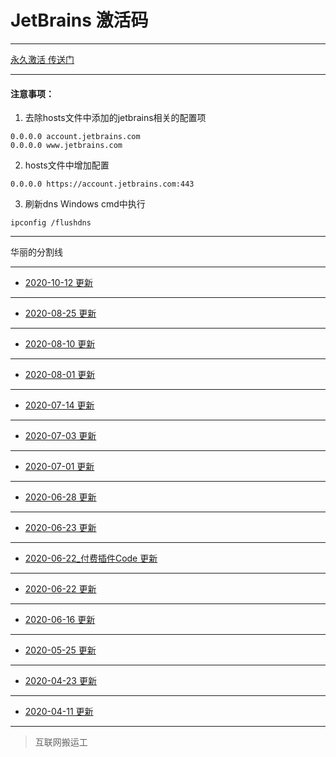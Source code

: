 # JetBrains 激活码

------

[永久激活 传送门](creak/README.md)

------


#### 注意事项：

1. 去除hosts文件中添加的jetbrains相关的配置项
```ssh
0.0.0.0 account.jetbrains.com
0.0.0.0 www.jetbrains.com
```
2. hosts文件中增加配置
```ssh
0.0.0.0 https://account.jetbrains.com:443
```
3. 刷新dns
Windows cmd中执行
```ssh
ipconfig /flushdns
```

------

华丽的分割线

------

- [2020-10-12 更新](licenses/2020-10-12.md)

------

- [2020-08-25 更新](licenses/2020-08-25.md)

------

- [2020-08-10 更新](licenses/2020-08-10.md)

------

- [2020-08-01 更新](licenses/2020-08-01.md)

------

- [2020-07-14 更新](licenses/2020-07-14.md)

------

- [2020-07-03 更新](licenses/2020-07-03.md)

------

- [2020-07-01 更新](licenses/2020-07-01.md)

------

- [2020-06-28 更新](licenses/2020-06-28.md)

------

- [2020-06-23 更新](licenses/2020-06-23.md)

------

- [2020-06-22_付费插件Code 更新](licenses/2020-06-22_付费插件Code.md)

------

- [2020-06-22 更新](licenses/2020-06-22.md)

------

- [2020-06-16 更新](licenses/2020-06-16.md)

------

- [2020-05-25 更新](licenses/2020-05-25.md)

------

- [2020-04-23 更新](licenses/2020-04-23.md)

------

- [2020-04-11 更新](licenses/2020-04-11.md)

------

> 互联网搬运工

